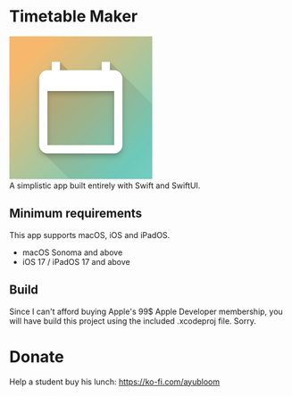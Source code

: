 # Timetable Maker
![app icon](TimetableMaker/Assets.xcassets/AppIcon.appiconset/Icon-256.png)
<br>A simplistic app built entirely with Swift and SwiftUI. 

## Minimum requirements
This app supports macOS, iOS and iPadOS.
- macOS Sonoma and above
- iOS 17 / iPadOS 17 and above

## Build
Since I can't afford buying Apple's 99$ Apple Developer membership, you will have build this project using the included .xcodeproj file. Sorry.

# Donate
Help a student buy his lunch: https://ko-fi.com/ayubloom
